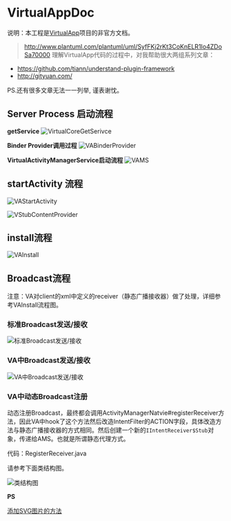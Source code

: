 ﻿# VirtualAppDoc

说明：本工程是[VirtualApp](https://github.com/asLody/VirtualApp)项目的非官方文档。
> http://www.plantuml.com/plantuml/uml/SyfFKj2rKt3CoKnELR1Io4ZDoSa70000
理解VirtualApp代码的过程中，对我帮助很大两组系列文章：

- https://github.com/tiann/understand-plugin-framework
- http://gityuan.com/

PS.还有很多文章无法一一列举, 谨表谢忱。

## Server Process 启动流程

**getService**
![VirtualCoreGetSerivce](https://rawgit.com/prife/VirtualAppDoc/master/pngs/VirtualCoreGetSerivce.svg)

**Binder Provider调用过程**
![VABinderProvider](https://rawgit.com/prife/VirtualAppDoc/master/pngs/VABinderProvider.svg)

**VirtualActivityManagerService启动流程**
![VAMS](https://rawgit.com/prife/VirtualAppDoc/master/pngs/VAMS.svg)

## startActivity 流程

![VAStartActivity](https://rawgit.com/prife/VirtualAppDoc/master/pngs/VAStartActivity.svg)

![VStubContentProvider](https://rawgit.com/prife/VirtualAppDoc/master/pngs/VStubContentProvider.svg)

## install流程

![VAInstall](https://rawgit.com/prife/VirtualAppDoc/master/pngs/VAInstall.svg)

## Broadcast流程

注意：VA对client的xml中定义的receiver（静态广播接收器）做了处理，详细参考VAInstall流程图。

### 标准Broadcast发送/接收

![标准Broadcast发送/接收](https://rawgit.com/prife/VirtualAppDoc/master/pngs/Broadcast.svg)

### VA中Broadcast发送/接收

![VA中Broadcast发送/接收](https://rawgit.com/prife/VirtualAppDoc/master/pngs/VABroadcast.svg)

### VA中动态Broadcast注册

动态注册Broadcast，最终都会调用ActivityManagerNatvie#registerReceiver方法，因此VA中hook了这个方法然后改造IntentFilter的ACTION字段，具体改造方法与静态广播接收器的方式相同。然后创建一个新的`IIntentReceiver$Stub`对象，传递给AMS。也就是所谓静态代理方式。

代码：RegisterReceiver.java

请参考下面类结构图。

![类结构图](https://rawgit.com/prife/VirtualAppDoc/master/pngs/BroadcastClass.svg)

**PS**

[添加SVG图片的方法](http://stackoverflow.com/questions/13808020/include-an-svg-hosted-on-github-in-markdown)

